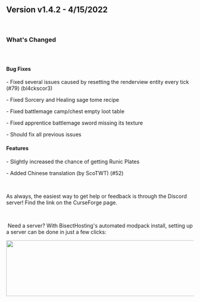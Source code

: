 <h2>Version v1.4.2 - 4/15/2022</h2>
<p>&nbsp;</p>
<h3>What's Changed</h3>
<p><span style="font-size: 1.2rem;">&nbsp;</span></p>
<h4><strong>Bug Fixes</strong></h4>
<p>- Fixed several issues caused by resetting the renderview entity every tick (#79) (bl4ckscor3)</p>
<p>- Fixed Sorcery and Healing sage tome recipe</p>
<p>- Fixed battlemage camp/chest empty loot table</p>
<p>- Fixed apprentice battlemage sword missing its texture</p>
<p>- Should fix all previous issues</p>

<h4><strong>Features</strong></h4>
<p>- Slightly increased the chance of getting Runic Plates</p>
<p>- Added Chinese translation (by ScoTWT) (#52)</p>
<p>&nbsp;</p>
<p>As always, the easiest way to get help or feedback is through the Discord server! Find the link on the CurseForge page.</p>
<p>&nbsp;</p>
<p>&nbsp;Need a server? With BisectHosting's&nbsp;automated modpack install, setting up a server can be done in just a few clicks:</p>
<p><span style="font-size: 24px;"><a href="https://www.curseforge.com/linkout?remoteUrl=https%253a%252f%252fbisecthosting.com%252fWinDanesz"><img src="https://www.bisecthosting.com/partners/custom-banners/a2f8bf1e-2d39-48c4-a80d-02ef73cdd36c.png" width="900" height="150" /></a></span></p>